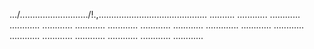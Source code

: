 .../.........................../!.,........................................... ..........
............
............
............
............
............
............
............
............
.............
............
............
............
............
............
............
............
............


